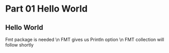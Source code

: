 # Part 01 Hello World



## Hello World
Fmt package is needed \n
FMT gives us Println option \n
FMT collection will follow shortly
